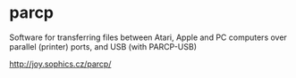 # parcp
Software for transferring files between Atari, Apple and PC computers over parallel (printer) ports, and USB (with PARCP-USB)

http://joy.sophics.cz/parcp/
